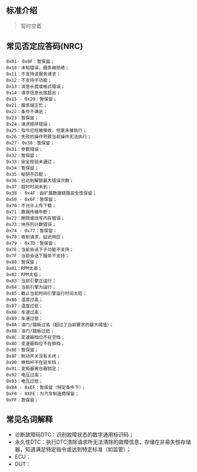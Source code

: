 ## 标准介绍
> 暂时空着
## 常见否定应答码(NRC)
```
0x01- 0x0F：暂保留；
0x10：未知错误，服务被拒绝；
0x11：不支持该服务请求；
0x12：不支持子功能；
0x13：消息长度或格式错误；
0x14：请求信息长度超出；
0x15 - 0x20：暂保留；
0x21：服务端正忙；
0x22：条件不满足；
0x23：暂保留；
0x24：请求顺序错误；
0x25：指令已经被接收，但是未被执行；
0x26：失败的操作导致当前操作无法执行；
0x27- 0x30：暂保留；
0x31：参数错误；
0x32：暂保留；
0x33：安全校验未通过；
0x34：暂保留；
0x35：秘钥不匹配；
0x36：已达到解锁最大错误次数；
0x37：超时时间未到；
0x38 - 0x4F：由扩展数据链路安全性保留；
0x50 - 0x6F：暂保留；
0x70：不允许上传下载；
0x71：数据传输中断；
0x72：擦除或烧写内存错误；
0x73：块序列计数错误；
0x74 - 0x77：暂保留；
0x78：收到请求，延迟响应；
0x79 - 0x7D：暂保留；
0x7E：当前会话下子功能不支持；
0x7F：当前会话下服务不支持；
0x80：暂保留；
0x81：RPM太高；
0x82：RPM太低；
0x83：当前引擎正运行；
0x84：当前引擎为运行；
0x85：截止当前时间引擎运行时间太短；
0x86：温度过高；
0x87：温度过低；
0x88：车速过高；
0x89：车速过低；
0x8A：油门/踏板过高（超过了当前要求的最大阈值）；
0x8B：油门/踏板过低；
0x8C：变速器档位不在空档；
0x8D：变速器档位不在排档；
0x8E：暂保留；
0x8F：制动开关没有关闭；
0x90：换档杆不在驻车档；
0x91：变矩器离合器锁定；
0x92：电压过高；
0x93：电压过低；
0x94 - 0xEF：暂保留（特定条件下）；
0xF0 - 0XFE：为汽车制造商保留；
0xFF：暂保留；

```
## 常见名词解释
- 诊断故障码DTC：识别故障状态的数字通用标识码；
- 永久性DTC：执行DTC清除请求所无法清除的故障信息，存储在非易失性存储器，知道满足特定指令或达到特定标准（如监管）；
- ECU：
- DUT：
